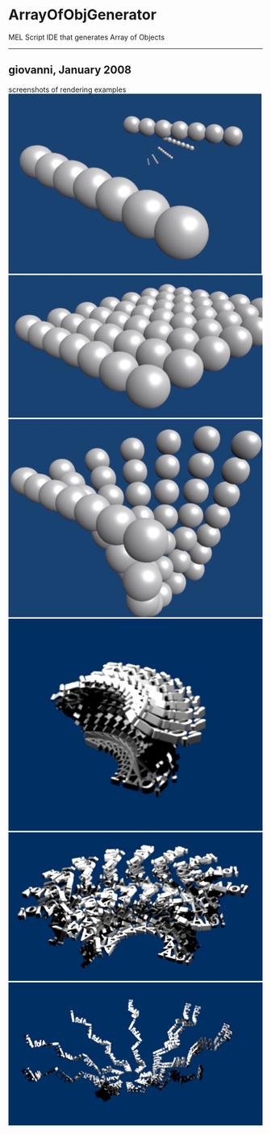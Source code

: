 # ArrayOfObjGenerator
MEL Script IDE that generates Array of Objects

---
giovanni, January 2008
---

screenshots of rendering examples  
![Image screenshot 2](https://raw.githubusercontent.com/galunni/ArrayOfObjGenerator/master/screenshots/ArrayOfObjGenerator_screenshot_2.jpg)
![Image screenshot 3](https://raw.githubusercontent.com/galunni/ArrayOfObjGenerator/master/screenshots/ArrayOfObjGenerator_screenshot_3.jpg)
![Image screenshot 4](https://raw.githubusercontent.com/galunni/ArrayOfObjGenerator/master/screenshots/ArrayOfObjGenerator_screenshot_4.jpg)
![Image screenshot 6](https://raw.githubusercontent.com/galunni/ArrayOfObjGenerator/master/screenshots/ArrayOfObjGenerator_screenshot_6.jpg)
![Image screenshot 7](https://raw.githubusercontent.com/galunni/ArrayOfObjGenerator/master/screenshots/ArrayOfObjGenerator_screenshot_7.jpg)
![Image screenshot 8](https://raw.githubusercontent.com/galunni/ArrayOfObjGenerator/master/screenshots/ArrayOfObjGenerator_screenshot_8.jpg)
